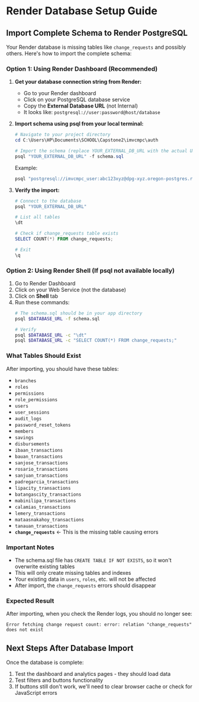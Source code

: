 # Render Database Setup Guide

## Import Complete Schema to Render PostgreSQL

Your Render database is missing tables like `change_requests` and possibly others. Here's how to import the complete schema:

### Option 1: Using Render Dashboard (Recommended)

1. **Get your database connection string from Render:**
   - Go to your Render dashboard
   - Click on your PostgreSQL database service
   - Copy the **External Database URL** (not Internal)
   - It looks like: `postgresql://user:password@host/database`

2. **Import schema using psql from your local terminal:**
   ```powershell
   # Navigate to your project directory
   cd C:\Users\HP\Documents\SCHOOL\Capstone2\imvcmpc\auth

   # Import the schema (replace YOUR_EXTERNAL_DB_URL with the actual URL)
   psql "YOUR_EXTERNAL_DB_URL" -f schema.sql
   ```

   Example:
   ```powershell
   psql "postgresql://imvcmpc_user:abc123xyz@dpg-xyz.oregon-postgres.render.com/imvcmpc_db" -f schema.sql
   ```

3. **Verify the import:**
   ```powershell
   # Connect to the database
   psql "YOUR_EXTERNAL_DB_URL"

   # List all tables
   \dt

   # Check if change_requests table exists
   SELECT COUNT(*) FROM change_requests;

   # Exit
   \q
   ```

### Option 2: Using Render Shell (If psql not available locally)

1. Go to Render Dashboard
2. Click on your Web Service (not the database)
3. Click on **Shell** tab
4. Run these commands:
   ```bash
   # The schema.sql should be in your app directory
   psql $DATABASE_URL -f schema.sql

   # Verify
   psql $DATABASE_URL -c "\dt"
   psql $DATABASE_URL -c "SELECT COUNT(*) FROM change_requests;"
   ```

### What Tables Should Exist

After importing, you should have these tables:
- `branches`
- `roles`
- `permissions`
- `role_permissions`
- `users`
- `user_sessions`
- `audit_logs`
- `password_reset_tokens`
- `members`
- `savings`
- `disbursements`
- `ibaan_transactions`
- `bauan_transactions`
- `sanjose_transactions`
- `rosario_transactions`
- `sanjuan_transactions`
- `padregarcia_transactions`
- `lipacity_transactions`
- `batangascity_transactions`
- `mabinilipa_transactions`
- `calamias_transactions`
- `lemery_transactions`
- `mataasnakahoy_transactions`
- `tanauan_transactions`
- **`change_requests`** ← This is the missing table causing errors

### Important Notes

- The schema.sql file has `CREATE TABLE IF NOT EXISTS`, so it won't overwrite existing tables
- This will only create missing tables and indexes
- Your existing data in `users`, `roles`, etc. will not be affected
- After import, the `change_requests` errors should disappear

### Expected Result

After importing, when you check the Render logs, you should no longer see:
```
Error fetching change request count: error: relation "change_requests" does not exist
```

## Next Steps After Database Import

Once the database is complete:
1. Test the dashboard and analytics pages - they should load data
2. Test filters and buttons functionality
3. If buttons still don't work, we'll need to clear browser cache or check for JavaScript errors

